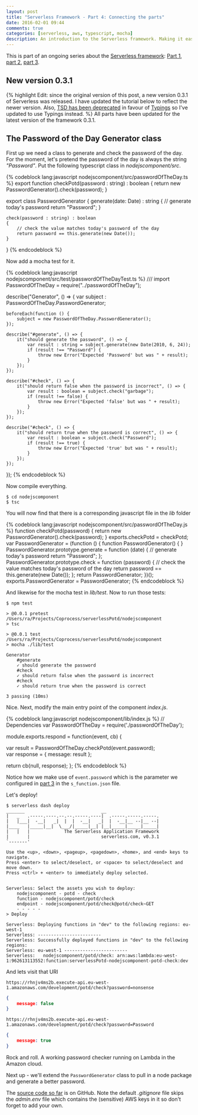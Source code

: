 ```yaml
---
layout: post
title: "Serverless Framework - Part 4: Connecting the parts"
date: 2016-02-01 09:44
comments: true
categories: [serverless, aws, typescript, mocha]
description: An introduction to the Serverless framework. Making it easy to use Amazon Lambda to build highly scalable apps cheaply. We connect up all the parts, Serverless, Typescript, Mocha and AWS.
---
```

This is part of an ongoing series about the [Serverless framework](https://github.com/serverless/serverless): [Part 1](/serverless-framework-part-1-up-and-running/), [part 2](/serverless-framework-part-2-typescript-and-mocha/), [part 3](/serverless-framework-part-3-the-guts/). 

## New version 0.3.1 ##
{% highlight Edit: since the original version of this post, a new version 0.3.1 of Serverless was released. I have updated the tutorial below to reflect the newer version. Also, [TSD has been deprecated](https://github.com/DefinitelyTyped/tsd/issues/269) in favour of [Typings](https://www.npmjs.com/package/typings) so I've updated to use Typings instead. %}
All parts have been updated for the latest version of the framework 0.3.1.

## The Password of the Day Generator class ##

First up we need a class to generate and check the password of the day. For the moment, let's pretend the password of the day is always the string _"Password"_. Put the following typescript class in _nodejscomponent/src_.

{% codeblock lang:javascript nodejscomponent/src/passwordOfTheDay.ts %}
export function checkPotd(password : string) : boolean
{
    return new PasswordGenerator().check(password);
}

export class PasswordGenerator 
{
	generate(date: Date) : string 
	{
        // generate today's password
 		return "Password"; 
	}	
	
	check(password : string) : boolean 
	{
        // check the value matches today's password of the day
		return password == this.generate(new Date());
	}
} 
{% endcodeblock %}

Now add a mocha test for it.

{% codeblock lang:javascript nodejscomponent/src/test/passwordOfTheDayTest.ts %}
/// <reference path="../../typings/main.d.ts" />
import PasswordOfTheDay = require("../passwordOfTheDay");

describe("Generator", () => {
    var subject : PasswordOfTheDay.PasswordGenerator;

    beforeEach(function () {
        subject = new PasswordOfTheDay.PasswordGenerator();
    });

    describe("#generate", () => {
        it("should generate the password", () => {
            var result : string = subject.generate(new Date(2010, 6, 24));
            if (result !== "Password") {
                throw new Error("Expected 'Password' but was " + result);
            }
        });
    });
  
    describe("#check", () => {
        it("should return false when the password is incorrect", () => {
            var result : boolean = subject.check("garbage");
            if (result !== false) {
                throw new Error("Expected 'false' but was " + result);
            }
        });
    });

    describe("#check", () => {
        it("should return true when the password is correct", () => {
            var result : boolean = subject.check("Password");
            if (result !== true) {
                throw new Error("Expected 'true' but was " + result);
            }
        });
    });

});
{% endcodeblock %}

Now compile everything.

    $ cd nodejscomponent
    $ tsc
    
You will now find that there is a corresponding javascript file in the _lib_ folder

{% codeblock lang:javascript nodejscomponent/src/passwordOfTheDay.js %}
function checkPotd(password) {
    return new PasswordGenerator().check(password);
}
exports.checkPotd = checkPotd;
var PasswordGenerator = (function () {
    function PasswordGenerator() {
    }
    PasswordGenerator.prototype.generate = function (date) {
        // generate today's password
        return "Password";
    };
    PasswordGenerator.prototype.check = function (password) {
        // check the value matches today's password of the day
        return password == this.generate(new Date());
    };
    return PasswordGenerator;
})();
exports.PasswordGenerator = PasswordGenerator;
{% endcodeblock %}

And likewise for the mocha test in _lib/test_. Now to run those tests:

    $ npm test
            
    > @0.0.1 pretest /Users/ra/Projects/Coprocess/serverlessPotd/nodejscomponent
    > tsc

    > @0.0.1 test /Users/ra/Projects/Coprocess/serverlessPotd/nodejscomponent
    > mocha ./lib/test

    Generator
        #generate
        ✓ should generate the password
        #check
        ✓ should return false when the password is incorrect
        #check
        ✓ should return true when the password is correct

    3 passing (10ms)

Nice. Next, modify the main entry point of the component _index.js_.

{% codeblock lang:javascript nodejscomponent/lib/index.js %}
// Dependencies
var PasswordOfTheDay = require('./passwordOfTheDay');

module.exports.respond = function(event, cb) {

  var result = PasswordOfTheDay.checkPotd(event.password);  
  var response = {
    message: result
  };

  return cb(null, response);
};
{% endcodeblock %}

Notice how we make use of `event.password` which is the parameter we configured in [part 3](/serverless-framework-part-3-the-guts/) in the `s_function.json` file.

Let's deploy!

    $ serverless dash deploy
    _______                             __
    |   _   .-----.----.--.--.-----.----|  .-----.-----.-----.
    |   |___|  -__|   _|  |  |  -__|   _|  |  -__|__ --|__ --|
    |____   |_____|__|  \___/|_____|__| |__|_____|_____|_____|
    |   |   |             The Serverless Application Framework
    |       |                           serverless.com, v0.3.1
    `-------'

    Use the <up>, <down>, <pageup>, <pagedown>, <home>, and <end> keys to navigate.
    Press <enter> to select/deselect, or <space> to select/deselect and move down.
    Press <ctrl> + <enter> to immediately deploy selected.


    Serverless: Select the assets you wish to deploy:
        nodejscomponent - potd - check
        function - nodejscomponent/potd/check
        endpoint - nodejscomponent/potd/check@potd/check~GET
        - - - - -
    > Deploy

    Serverless: Deploying functions in "dev" to the following regions: eu-west-1  
    Serverless: ------------------------  
    Serverless: Successfully deployed functions in "dev" to the following regions:   
    Serverless: eu-west-1 ------------------------  
    Serverless:   nodejscomponent/potd/check: arn:aws:lambda:eu-west-1:962613113552:function:serverlessPotd-nodejscomponent-potd-check:dev  

And lets visit that URI 

    https://rhnjv4ms2b.execute-api.eu-west-1.amazonaws.com/development/potd/check?password=nonsense

```json    
{
    message: false
}
```
   
    https://rhnjv4ms2b.execute-api.eu-west-1.amazonaws.com/development/potd/check?password=Password

```json    
{
    message: true
}
```

Rock and roll. A working password checker running on Lambda in the Amazon cloud.

Next up - we'll extend the `PasswordGenerator` class to pull in a node package and generate a better password.

The [source code so far](https://github.com/ZeroSharp/ServerlessPotd) is on GitHub. Note the default _.gitignore_ file skips the _admin.env_ file which contains the (sensitive) AWS keys in it so don't forget to add your own.
